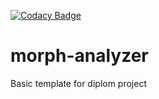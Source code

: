 [![Codacy Badge](https://api.codacy.com/project/badge/Grade/766ff2f337e94d89988092ed1b812895)](https://www.codacy.com/manual/kryvokhyzha/morph-analyzer?utm_source=github.com&amp;utm_medium=referral&amp;utm_content=kryvokhyzha/morph-analyzer&amp;utm_campaign=Badge_Grade)

# morph-analyzer
Basic template for diplom project
